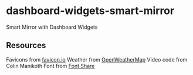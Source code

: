# dashboard-widgets-smart-mirror
 Smart Mirror with Dashboard Widgets
 ## Resources
 Favicons from [favicon.io](https://favicon.io/favicon-converter/)
 Weather from [OpenWeatherMap](https://openweathermap.org/)
 Video code from Colin Manikoth
 Font from [Font Share](https://www.fontshare.com/fonts/bevellier)
